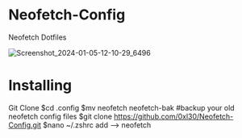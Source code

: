 # Neofetch-Config
Neofetch Dotfiles

![Screenshot_2024-01-05-12-10-29_6496](https://github.com/0xl30/Neofetch-Config/assets/72350874/2e7b1be2-e959-4b8a-ae27-68c64d1350ab)


# Installing
Git Clone
$cd .config 
$mv neofetch neofetch-bak #backup your old neofetch config files
$git clone https://github.com/0xl30/Neofetch-Config.git
$nano ~/.zshrc
add --> neofetch



